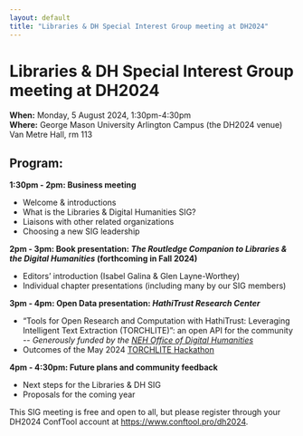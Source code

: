 ```yaml
---
layout: default
title: "Libraries & DH Special Interest Group meeting at DH2024"
---
```

# Libraries & DH Special Interest Group meeting at DH2024

**When:** Monday, 5 August 2024, 1:30pm-4:30pm  
**Where:** George Mason University Arlington Campus (the DH2024 venue)  
Van Metre Hall, rm 113

## Program:

**1:30pm - 2pm: Business meeting**
- Welcome & introductions
- What is the Libraries & Digital Humanities SIG?
- Liaisons with other related organizations
- Choosing a new SIG leadership

**2pm - 3pm: Book presentation: _The Routledge Companion to Libraries & the Digital Humanities_ (forthcoming in Fall 2024)**
- Editors’ introduction (Isabel Galina & Glen Layne-Worthey)
- Individual chapter presentations (including many by our SIG members)

**3pm - 4pm: Open Data presentation: _HathiTrust Research Center_**
- “Tools for Open Research and Computation with HathiTrust: Leveraging Intelligent Text Extraction (TORCHLITE)”: an open API for the community 
-- _Generously funded by the [NEH Office of Digital Humanities](https://www.neh.gov/divisions/odh)_
- Outcomes of the May 2024 [TORCHLITE Hackathon](https://htrc.github.io/torchlite-hackathon/) 

**4pm - 4:30pm: Future plans and community feedback**
- Next steps for the Libraries & DH SIG
- Proposals for the coming year


This SIG meeting is free and open to all, but please register through your DH2024 ConfTool account at <https://www.conftool.pro/dh2024>.

